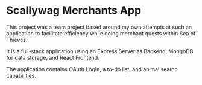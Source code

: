 # Scallywag Merchants App

This project was a team project based around my own attempts at such an application to facilitate efficiency while doing merchant quests within Sea of Thieves.

It is a full-stack application using an Express Server as Backend, MongoDB for data storage, and React Frontend.

The application contains OAuth Login, a to-do list, and animal search capabilities.